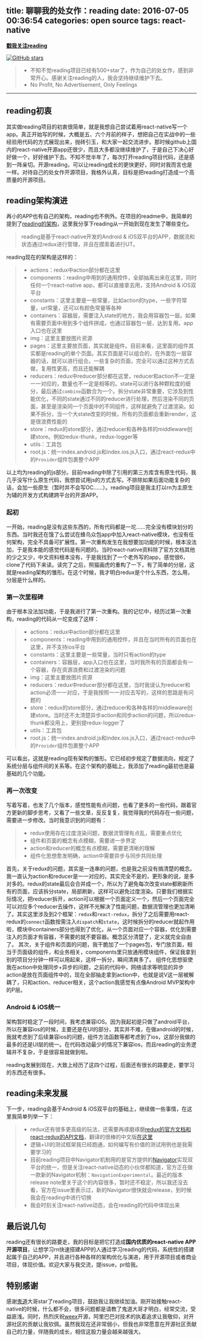title: 聊聊我的处女作：reading
date: 2016-07-05 00:36:54
categories: open source
tags: react-native
---

**[戳我关注reading](https://github.com/attentiveness/reading)**

[![GitHub stars](https://img.shields.io/github/stars/attentiveness/reading.svg)](https://github.com/attentiveness/reading/stargazers)

>* 不知不觉reading项目已经有500+star了，作为自己的处女作，感到非常开心。感谢关注reading的人，我会坚持继续维护下去。
>* No Profit, No Advertisement, Only Feelings

---

## reading初衷
其实做reading项目的初衷很简单，就是我想自己尝试着用react-native写一个app。真正开始写的时候，大概是五、六个月前的样子，想把自己在实战中的一些经验用代码的方式展现出来，抛砖引玉，和大家一起交流进步。那时候github上国内的react-native开源app还很少，而且大多都没继续维护了，于是自己下决心好好做一个，好好维护下去。不知不觉半年了，每次打开reading项目代码，还是感到一阵亲切。开源reading，可以让reading成长的更快更好，同时对我而言也是一样。对待自己的处女作开源项目，我格外认真，目标是把reading打造成一个高质量的开源项目。

## reading架构演进
再小的APP也有自己的架构，reading也不例外。在项目的readme中，我简单的提到了[reading的架构](https://github.com/attentiveness/reading#application-architecture)，这里我分享下reading从一开始到现在发生了哪些变化。

> reading是基于react-native开发的Android & iOS双平台的APP，数据流和状态通过redux进行管理，并且在摸索着进行UT。

reading现在的架构是这样的：

>* actions：redux中action部分都在这里
>* components：reading中用到的通用控件，全部抽离出来在这里，同时任何一个react-native app，都可以直接拿去用，支持Android & iOS双平台
>* constants：这里主要是一些常量，比如action的type，一些字符常量，url常量，还可以有颜色常量等各种
>* containers：容器层，需要注入state的地方，我会用容器包一层。如果有需要页面中用到多个组件拼成，也通过容器包一层，达到复用。app入口也在这里
>* img：这里主要放图片资源
>* pages：这里主要放页面，其实就是组件。目前来看，这里面的组件其实都是reading的单个页面。其实页面是可以组合的，在外面包一层容器的话，就可以进行组合。一些复杂的页面，完全可以通过这种方式去做，复用性更高，而且还能解耦
>* reducers：redux中reducer部分都在这里，reducer和action不一定是一一对应的，数量也不一定是相等的。state可以进行各种颗粒度的细分，最后通过`combine`函数合为一个。拆分state非常重要，它涉及到性能优化，不同的state通过不同的reducer进行处理，然后渲染不同的页面，甚至是渲染同一个页面中的不同组件，这样就避免了过渡渲染。如果不拆分，当一个大state改变的时候，所有的页面都会重新render，这是很浪费性能的
>* store：redux的store部分，通过reducer和各种各样的middleware创建store。例如redux-thunk，redux-logger等
>* utils：工具包
>* root.js：统一index.android.js和index.ios.js入口，通过react-redux中的`Provider`组件包裹整个APP

以上均为reading的js部分。目前reading中除了引用的第三方库含有原生代码，我几乎没写什么原生代码，我想尝试用js的方式去写。不排除如果后面功能复杂的话，会加一些原生（暂时并不会写OC……）。reading项目是我主打以rn为主原生为辅的开发方式构建跨平台的开源APP。

### 起初
一开始，reading是没有这些东西的，所有代码都是一坨……完全没有模块划分的东西。当时我还在饿了么尝试在蜂鸟众包app中加入react-native模块，也没有任何架构，完全不具备可扩展性。第一次重构发生在我想要加功能的时候，根本没法加，于是我本能的感觉代码是有问题的。当时react-native资料除了官方文档其他的少之又少，中文资料根本没有，于是我找到了一个老外写的app，感觉很6，clone了代码下来读。读完了之后，照猫画虎的重构了一下，有了简单的分层，这就是reading架构的雏形。在这个时候，我才明白redux是个什么东西，怎么用，分层是什么样的。

### 第一次里程碑
由于根本没法加功能，于是我进行了第一次重构。我的记忆中，经历过第一次重构，reading的代码从一坨变成了这样：

>* actions：redux中action部分都在这里
>* components：reading中用到的通用控件，并且在当时所有的页面也在这里，并不支持ios平台
>* constants：这里主要是一些常量，当时只有action的type
>* containers：容器层，app入口也在这里，当时我所有的页面都会有一个容器，存在资源浪费和过渡渲染的问题
>* img：这里主要放图片资源
>* reducers：redux中reducer部分都在这里，当时我误认为reducer和action必须一一对应，于是我按照一一对应去写的，这样的思路是有问题的
>* store：redux的store部分，通过reducer和各种各样的middleware创建store。当时还不太清楚异步action和同步action的问题，所以redux-thunk都没用上，更别提redux-logger了
>* utils：工具包
>* root.js：统一index.android.js和index.ios.js入口，通过react-redux中的`Provider`组件包裹整个APP

可以看出，这就是reading现有架构的雏形。它已经初步规定了数据流向，规定了系统分层与组件间的关系等。在这个架构的基础上，我添加了reading最初也是最基础的几个功能。

### 再一次改变
写着写着，也发了几个版本，感觉性能有点问题，也看了更多的一些代码，跟着官方更新的脚步思考，又看了一些文章，反反复复，我觉得我的代码存在一些问题，需要进一步修改。当时我意识到的问题有：

>* redux使用存在过度渲染问题，数据流管理有点乱，需要重点优化
>* 组件和页面的概念有点模糊，需要进一步界定
>* action和reducer的概念有点模糊，需要更清晰的理解
>* 组件化思想愈发明确，action中需要异步与同步共同处理

首先，关于redux的问题，其实是一连串的问题，也是我之前没有搞清楚的概念。我一直认为action和reducer是一一对应的，其实完全不是的，更形象的说，是多对多的。redux的state最后会合并成一个，所以为了避免每次改变state都刷新所有的页面，应该拆分state，局部刷新，这样可以避免过度渲染。只要我们根据实际情况，把reducer拆开，action可以根据一个页面定义一个，然后一个页面完全可以对应多个reducer去操作，这样不光解决了性能问题，数据流管理也更加清晰了。其实这里涉及到2个框架：`redux`和`react-redux`，拆分了之后需要用react-redux的`connect`函数按需注入`dispatch`和`state`，这时候拆分的reducer就起作用啦，模块中containers部分也得到了优化，从一个页面对应一个容器，优化到需要注入的页面才有容器，不需要的就不要容器。概念区分清楚了，定义就完全自由了。
其次，关于组件和页面的问题，我干脆加了一个pages包，专门放页面，相当于页面级的组件，和业务相关，components里只放通用模块组件，保证我拿到别的项目分分钟一样可以用起来，这样一拆分，瞬间清爽多了。
组件化思想驱使我在action中处理同步+异步的问题，之前的代码中，网络请求等明显的异步action是放在页面组件中的，现在全部抽走拿到action中，也就是说V这一层被解耦了，只和action、reducer相关，这个action我感觉有点像Android MVP架构中的P层。

### Android & iOS统一
架构暂时稳定了一段时间，我考虑兼容iOS。因为我起初是只做了android平台，所以在兼容ios的时候，主要还是在UI的部分，其实并不难，在做android的时候，我就考虑到了后续兼容ios的问题，组件方法函数等都考虑到了ios，这部分我做的最多的还是UI层的统一。在代码改动最少的情况下兼容ios，而且reading的业务逻辑并不复杂，于是很容易就做到啦。

reading发展到现在，大致上经历了这四个过程，后面还有很长的路要走，要学习的东西还有很多。

## reading未来发展
下一步，reading会基于Android & iOS双平台的基础上，继续做一些事情，在这里我简单列举一下：

>* redux还有很多更高级的玩法，还需要再琢磨琢磨[redux的官方文档和react-redux的API文档](http://redux.js.org/)，翻译的很棒的中文版[在这里](http://cn.redux.js.org/)
>* 逻辑+UI的测试框架我已经跑通，如何编写有价值的测试用例也是我需要学习的
>* 目前reading项目中Navigator机制用的是官方提供的[Navigator](http://facebook.github.io/react-native/docs/navigator.html)实现双平台的统一，但是关注react-native动态的小伙伴都知道，官方正在做一款新的Navigator机制：`NavigationExperimental`。最近的版本release note里关于这个的内容很多，暂时还不稳定，所以我还没去看，官方在issue里表示过，新的Navigator很快就会release，到时候我会在reading中进行切换
>* 我会时刻关注react-native动态，会在reading的代码中体现出来

## 最后说几句
reading还有很长的路要走，我的目标是把它打造成**国内优质的react-native APP开源项目**，让想学习rn快速搭建APP的人通过学习reading的代码，系统性的搭建起属于自己的APP，并且进行各种各样的架构优化与演进，用于开源项目或者商业项目，体现价值。欢迎大家与我交流，提issue，pr给我。

## 特别感谢
感谢[鬼道](https://github.com/luics)大哥star了reading项目，鼓励我让我继续加油。刚开始接触react-native的时候，什么都不会，很多问题都是请教了鬼道大哥才明白，经常交流，受益匪浅。同时，热烈庆祝[weex](https://github.com/alibaba/weex)开源，阿里巴巴对技术的执着追求让我敬仰，对开源社区的贡献让我钦佩。虽然我现在还非常弱小，但我也非常愿意在开源社区贡献自己的力量，伴随我的成长，相信这股力量会越来越强大。